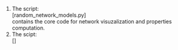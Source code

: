 1. The script: <br>
[random_network_models.py] <br>
contains the core code for network visuzalization and properties computation.
2. The scipt:<br>
[]
